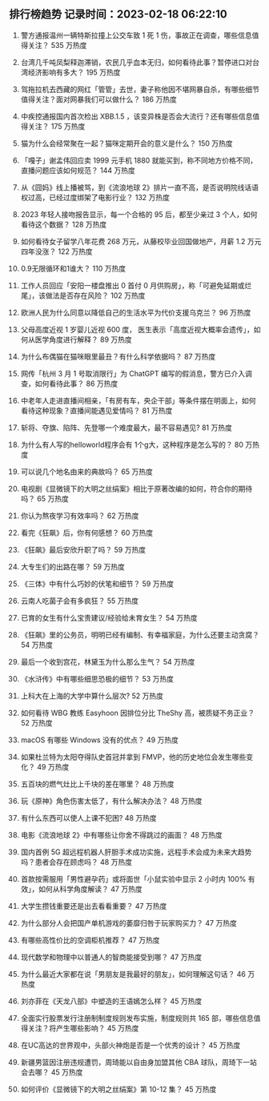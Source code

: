
## 排行榜趋势 记录时间：2023-02-18 06:22:10
  
  1. 警方通报温州一辆特斯拉撞上公交车致 1 死 1 伤，事故正在调查，哪些信息值得关注？ 535 万热度
    
  2. 台湾几千吨凤梨释迦滞销，农民几乎血本无归，如何看待此事？暂停进口对台湾经济影响有多大？ 195 万热度
    
  3. 驾拖拉机去西藏的网红「管管」去世，妻子称他因不堪网暴自杀，有哪些细节值得关注？面对网暴我们可以做什么？ 186 万热度
    
  4. 中疾控通报国内首次检出 XBB.1.5 ，该变异株是否会大流行？还有哪些信息值得关注？ 175 万热度
    
  5. 猫为什么会经常聚在一起？猫咪定期开会的意义是什么？ 150 万热度
    
  6. 「嘎子」谢孟伟回应卖 1999 元手机 1880 就能买到，称不同地方价格不同，直播问题应该如何规范？ 144 万热度
    
  7. 从《囧妈》线上播被骂，到《流浪地球 2》排片一直不高，是否说明院线话语权过高，已经过度绑架了电影行业？ 132 万热度
    
  8. 2023 年轻人接吻报告显示，每一个合格的 95 后，都至少亲过 3 个人，如何看待这个数据？ 128 万热度
    
  9. 如何看待女子留学八年花费 268 万元，从藤校毕业回国做地产，月薪 1.2 万元四年没涨？ 122 万热度
    
  10. 0.9无限循环和1谁大？ 110 万热度
    
  11. 工作人员回应「安阳一楼盘推出 0 首付 0 月供购房」，称「可避免延期或烂尾」，该做法是否存在风险？ 102 万热度
    
  12. 欧洲人民为什么同意以降低自己的生活水平为代价支援乌克兰？ 96 万热度
    
  13. 父母高度近视 1 岁婴儿近视 600 度， 医生表示「高度近视大概率会遗传」，如何从医学角度进行解释？ 89 万热度
    
  14. 为什么布偶猫在猫咪眼里最丑？有什么科学依据吗？ 87 万热度
    
  15. 网传「杭州 3 月 1 号取消限行」为 ChatGPT 编写的假消息，警方已介入调查，如何看待此事？ 86 万热度
    
  16. 中老年人走进直播间相亲，「有房有车，央企干部」等条件摆在明面上，如何看待这种现象？直播间能遇见爱情吗？ 81 万热度
    
  17. 斩将、夺旗、陷阵、先登哪一个难度最大，最不容易遇见? 81 万热度
    
  18. 为什么有人写的helloworld程序会有 1个g大，这种程序是怎么写的？ 80 万热度
    
  19. 可以说几个地名由来的典故吗？ 65 万热度
    
  20. 电视剧《显微镜下的大明之丝绢案》相比于原著改编的如何，符合你的期待吗？ 65 万热度
    
  21. 你认为熬夜学习有效率吗？ 62 万热度
    
  22. 看完《狂飙》后，你有何感想？ 60 万热度
    
  23. 《狂飙》最后安欣升职了吗？ 59 万热度
    
  24. 大专生们的出路在哪？ 59 万热度
    
  25. 《三体》中有什么巧妙的伏笔和细节？ 59 万热度
    
  26. 云南人吃菌子会有多疯狂？ 55 万热度
    
  27. 已育的女生有什么宝贵建议/经验给未育女生？ 54 万热度
    
  28. 《狂飙》里的公务员，明明已经有编制、有幸福家庭，为什么还要主动贪腐？ 54 万热度
    
  29. 最后一个收到宫花，林黛玉为什么那么生气？ 54 万热度
    
  30. 《水浒传》中有哪些细思恐极的细节？ 53 万热度
    
  31. 上科大在上海的大学中算什么层次? 52 万热度
    
  32. 如何看待 WBG 教练 Easyhoon 因排位分比 TheShy 高，被质疑不务正业？ 52 万热度
    
  33. macOS 有哪些 Windows 没有的优点？ 49 万热度
    
  34. 如果杜兰特为太阳夺得队史首冠并拿到 FMVP，他的历史地位会发生哪些变化？ 49 万热度
    
  35. 五百块的燃气灶比上千块的差在哪里？ 48 万热度
    
  36. 玩《原神》角色伤害太低了，有什么解决办法？ 48 万热度
    
  37. 有什么东西可以使人上课不犯困? 48 万热度
    
  38. 电影《流浪地球 2》中有哪些让你舍不得跳过的画面？ 48 万热度
    
  39. 国内首例 5G 超远程机器人肝胆手术成功实施，远程手术会成为未来大趋势吗？患者会存在顾虑吗？ 48 万热度
    
  40. 首款按需服用「男性避孕药」或将面世「小鼠实验中显示 2 小时内 100% 有效」，如何从科学角度解读？ 47 万热度
    
  41. 大学生攒钱重要还是出去看看重要？ 47 万热度
    
  42. 为什么部分人会把国产单机游戏的萎靡归咎于玩家购买力？ 47 万热度
    
  43. 有哪些高性价比的空调柜机推荐？ 47 万热度
    
  44. 现代数学和物理中以普通人的智商能接受到哪？ 47 万热度
    
  45. 为什么最近大家都在说「男朋友是我最好的朋友」，如何理解这句话？ 46 万热度
    
  46. 刘亦菲在《天龙八部》中塑造的王语嫣怎么样？ 45 万热度
    
  47. 全面实行股票发行注册制制度规则发布实施，制度规则共 165 部，哪些信息值得关注？将产生哪些影响？ 45 万热度
    
  48. 在UC高达的世界观中，头部火神炮是否是一个优秀的设计？ 45 万热度
    
  49. 新疆男篮因注册违规遭罚，周琦能以自由身加盟其他 CBA 球队，周琦下一站会去哪？ 45 万热度
    
  50. 如何评价《显微镜下的大明之丝绢案》第 10-12 集？ 45 万热度
    